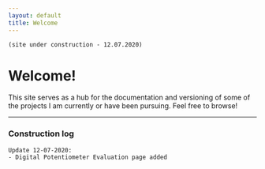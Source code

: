 ```yaml
---
layout: default
title: Welcome
---
```

 ```
 (site under construction - 12.07.2020)
```

# Welcome!

This site serves as a hub for the documentation and versioning of some of the projects I am currently or have been pursuing. Feel free to browse!


___

### Construction log

```
Update 12-07-2020:
- Digital Potentiometer Evaluation page added
```
